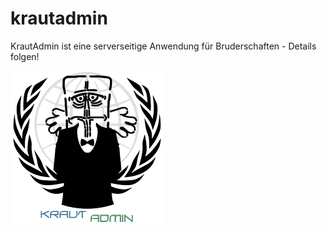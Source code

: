 # krautadmin
KrautAdmin ist eine serverseitige Anwendung für Bruderschaften - Details folgen!

![alt tag](https://raw.githubusercontent.com/sauerkraut-to/krautadmin/master/src/main/resources/assets/gui/themes/default/images/sauerkrautlogo.png)
